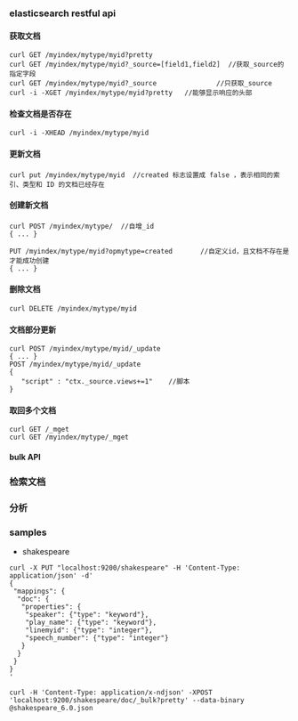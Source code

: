 ### elasticsearch restful api

#### 获取文档
```
curl GET /myindex/mytype/myid?pretty
curl GET /myindex/mytype/myid?_source=[field1,field2]  //获取_source的指定字段
curl GET /myindex/mytype/myid?_source				//只获取_source
curl -i -XGET /myindex/mytype/myid?pretty   //能够显示响应的头部
```

#### 检查文档是否存在
```
curl -i -XHEAD /myindex/mytype/myid
```

#### 更新文档
```
curl put /myindex/mytype/myid  //created 标志设置成 false ，表示相同的索引、类型和 ID 的文档已经存在
```

#### 创建新文档
```
curl POST /myindex/mytype/	//自增_id
{ ... }

PUT /myindex/mytype/myid?opmytype=created  		//自定义id，且文档不存在是才能成功创建
{ ... }	

```

#### 删除文档
```
curl DELETE /myindex/mytype/myid
```
#### 文档部分更新
```
curl POST /myindex/mytype/myid/_update
{ ... }
POST /myindex/mytype/myid/_update
{
   "script" : "ctx._source.views+=1"    //脚本
}
```

#### 取回多个文档
```
curl GET /_mget
curl GET /myindex/mytype/_mget
```


#### bulk API 

### 检索文档


### 分析

### samples
- shakespeare </br>
```
curl -X PUT "localhost:9200/shakespeare" -H 'Content-Type: application/json' -d'
{
 "mappings": {
  "doc": {
   "properties": {
    "speaker": {"type": "keyword"},
    "play_name": {"type": "keyword"},
    "linemyid": {"type": "integer"},
    "speech_number": {"type": "integer"}
   }
  }
 }
}
'

curl -H 'Content-Type: application/x-ndjson' -XPOST 'localhost:9200/shakespeare/doc/_bulk?pretty' --data-binary @shakespeare_6.0.json
```


